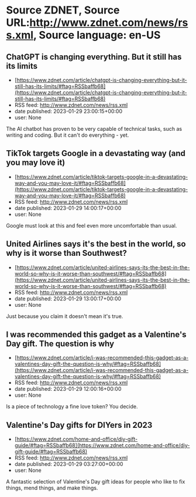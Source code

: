 # Source ZDNET, Source URL:http://www.zdnet.com/news/rss.xml, Source language: en-US

## ChatGPT is changing everything. But it still has its limits
 - [https://www.zdnet.com/article/chatgpt-is-changing-everything-but-it-still-has-its-limits/#ftag=RSSbaffb68](https://www.zdnet.com/article/chatgpt-is-changing-everything-but-it-still-has-its-limits/#ftag=RSSbaffb68)
 - RSS feed: http://www.zdnet.com/news/rss.xml
 - date published: 2023-01-29 23:00:15+00:00
 - user: None

The AI chatbot has proven to be very capable of technical tasks, such as writing and coding. But it can't do everything - yet.

## TikTok targets Google in a devastating way (and you may love it)
 - [https://www.zdnet.com/article/tiktok-targets-google-in-a-devastating-way-and-you-may-love-it/#ftag=RSSbaffb68](https://www.zdnet.com/article/tiktok-targets-google-in-a-devastating-way-and-you-may-love-it/#ftag=RSSbaffb68)
 - RSS feed: http://www.zdnet.com/news/rss.xml
 - date published: 2023-01-29 14:00:17+00:00
 - user: None

Google must look at this and feel even more uncomfortable than usual.

## United Airlines says it's the best in the world, so why is it worse than Southwest?
 - [https://www.zdnet.com/article/united-airlines-says-its-the-best-in-the-world-so-why-is-it-worse-than-southwest/#ftag=RSSbaffb68](https://www.zdnet.com/article/united-airlines-says-its-the-best-in-the-world-so-why-is-it-worse-than-southwest/#ftag=RSSbaffb68)
 - RSS feed: http://www.zdnet.com/news/rss.xml
 - date published: 2023-01-29 13:00:17+00:00
 - user: None

Just because you claim it doesn't mean it's true.

## I was recommended this gadget as a Valentine's Day gift. The question is why
 - [https://www.zdnet.com/article/i-was-recommended-this-gadget-as-a-valentines-day-gift-the-question-is-why/#ftag=RSSbaffb68](https://www.zdnet.com/article/i-was-recommended-this-gadget-as-a-valentines-day-gift-the-question-is-why/#ftag=RSSbaffb68)
 - RSS feed: http://www.zdnet.com/news/rss.xml
 - date published: 2023-01-29 12:00:16+00:00
 - user: None

Is a piece of technology a fine love token? You decide.

## Valentine's Day gifts for DIYers in 2023
 - [https://www.zdnet.com/home-and-office/diy-gift-guide/#ftag=RSSbaffb68](https://www.zdnet.com/home-and-office/diy-gift-guide/#ftag=RSSbaffb68)
 - RSS feed: http://www.zdnet.com/news/rss.xml
 - date published: 2023-01-29 03:27:00+00:00
 - user: None

A fantastic selection of Valentine's Day gift ideas for people who like to fix things, mend things, and make things.
